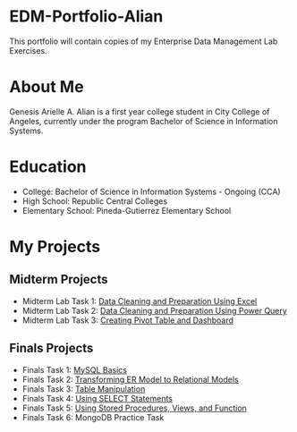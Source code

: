 # EDM-Portfolio-Alian
This portfolio will contain copies of my Enterprise Data Management Lab Exercises.
# About Me
Genesis Arielle A. Alian is a first year college student in City College of Angeles, currently under the program Bachelor of Science in Information Systems.
# Education
- College: Bachelor of Science in Information Systems - Ongoing (CCA)
- High School: Republic Central Colleges
- Elementary School: Pineda-Gutierrez Elementary School

# My Projects
## Midterm Projects
- Midterm Lab Task 1: [Data Cleaning and Preparation Using Excel](https://github.com/arieee5/EDM-Portfolio-Alian/blob/main/Midterm%20Task%201/README.md)
- Midterm Lab Task 2: [Data Cleaning and Preparation Using Power Query](https://github.com/arieee5/EDM-Portfolio-Alian/blob/main/Midterm%20Task%202/README.md)
- Midterm Lab Task 3: [Creating Pivot Table and Dashboard](https://github.com/arieee5/EDM-Portfolio-Alian/blob/main/Midterm%20Task%203/README.md)

## Finals Projects
- Finals Task 1: [MySQL Basics](https://github.com/arieee5/EDM-Portfolio-Alian/blob/main/Finals%20Task%201/README.md)
- Finals Task 2: [Transforming ER Model to Relational Models](https://github.com/arieee5/EDM-Portfolio-Alian/tree/main/Finals%20Task%202)
- Finals Task 3: [Table Manipulation](https://github.com/arieee5/EDM-Portfolio-Alian/tree/main/Finals%20Task%203)
- Finals Task 4: [Using SELECT Statements](https://github.com/arieee5/EDM-Portfolio-Alian/tree/main/Finals%20Task%204)
- Finals Task 5: [Using Stored Procedures, Views, and Function](https://github.com/arieee5/EDM-Portfolio-Alian/blob/61376db6fc79dd243847600cca0192b7407c805c/Finals%20Task%205/README.md)
- Finals Task 6: MongoDB Practice Task
